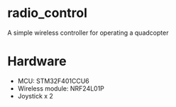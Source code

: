 # radio_control
A simple wireless controller for operating a quadcopter

# Hardware
- MCU: STM32F401CCU6
- Wireless module: NRF24L01P
- Joystick x 2
